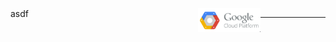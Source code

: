 <div style="width: 300px; float: left;">
asdf
</div>

<div style="width: 100px; float: left">

  <img src="../images/gcp-sm.png">
  
</div>

---